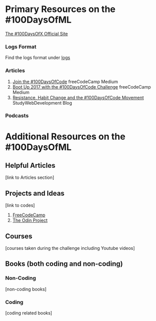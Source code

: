 # Primary Resources on the #100DaysOfML

[The #100DaysOfX Official Site](http://100daysofX.com/)

### Logs Format
Find the logs format under [logs](Log.md)

### Articles
1. [Join the #100DaysOfCode](https://medium.freecodecamp.com/join-the-100daysofcode-556ddb4579e4) freeCodeCamp Medium
2. [Boot Up 2017 with the #100DaysOfCode Challenge](https://medium.freecodecamp.com/start-2017-with-the-100daysofcode-improved-and-updated-18ce604b237b) freeCodeCamp Medium 
3. [Resistance, Habit Change and the #100DaysOfCode Movement](https://studywebdevelopment.com/100-days-of-code.html) StudyWebDevelopment Blog

### Podcasts

# Additional Resources on the #100DaysOfML

## Helpful Articles
[link to Articles section]

## Projects and Ideas
[link to codes]
1. [FreeCodeCamp](https://www.freecodecamp.com)
2. [The Odin Project](http://www.theodinproject.com/)

## Courses
[courses taken during the challenge including Youtube videos]

## Books (both coding and non-coding)

### Non-Coding
[non-coding books]

### Coding
[coding related books]
